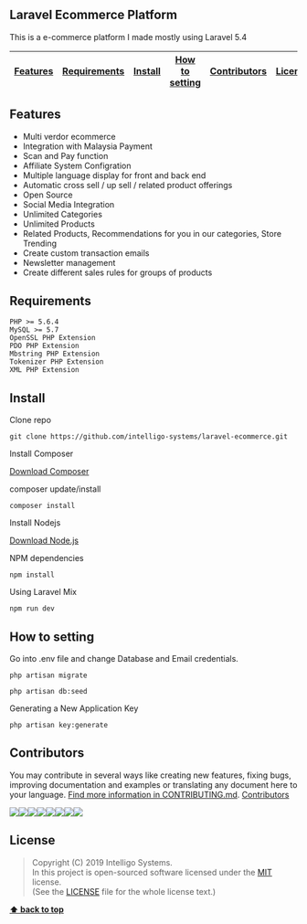 
## Laravel Ecommerce Platform

This is a e-commerce platform I made mostly using Laravel 5.4

| [Features][] | [Requirements][] | [Install][] | [How to setting][] | [Contributors][] | [License][] |
|---|---|---|---|---|---|

## Features 
- Multi verdor ecommerce
- Integration with Malaysia Payment
- Scan and Pay function
- Affiliate System Configration
- Multiple language display for front and back end
- Automatic cross sell / up sell / related product offerings
- Open Source
- Social Media Integration
- Unlimited Categories
- Unlimited Products
- Related Products, Recommendations for you in our categories, Store Trending
- Create custom transaction emails
- Newsletter management
- Create different sales rules for groups of products

## Requirements

	PHP >= 5.6.4
	MySQL >= 5.7
	OpenSSL PHP Extension
	PDO PHP Extension
	Mbstring PHP Extension
	Tokenizer PHP Extension
	XML PHP Extension

## Install

Clone repo

```
git clone https://github.com/intelligo-systems/laravel-ecommerce.git
```

Install Composer


[Download Composer](https://getcomposer.org/download/)


composer update/install 

```
composer install
```

Install Nodejs


[Download Node.js](https://nodejs.org/en/download/)


NPM dependencies
```
npm install
```

Using Laravel Mix 

```
npm run dev
```

## How to setting 

Go into .env file and change Database and Email credentials.

```
php artisan migrate
```

```
php artisan db:seed
```
	
Generating a New Application Key
```
php artisan key:generate
```

## Contributors

You may contribute in several ways like creating new features, fixing bugs, improving documentation and examples
or translating any document here to your language. [Find more information in CONTRIBUTING.md](CONTRIBUTING.md).
<a href="https://github.com/intelligo-systems/laravel-ecommerce/graphs/contributors">Contributors</a>

[![](https://sourcerer.io/fame/tortuvshin/opengineer/laravel-ecommerce/images/0)](https://sourcerer.io/fame/tortuvshin/opengineer/laravel-ecommerce/links/0)[![](https://sourcerer.io/fame/tortuvshin/opengineer/laravel-ecommerce/images/1)](https://sourcerer.io/fame/tortuvshin/opengineer/laravel-ecommerce/links/1)[![](https://sourcerer.io/fame/tortuvshin/opengineer/laravel-ecommerce/images/2)](https://sourcerer.io/fame/tortuvshin/opengineer/laravel-ecommerce/links/2)[![](https://sourcerer.io/fame/tortuvshin/opengineer/laravel-ecommerce/images/3)](https://sourcerer.io/fame/tortuvshin/opengineer/laravel-ecommerce/links/3)[![](https://sourcerer.io/fame/tortuvshin/opengineer/laravel-ecommerce/images/4)](https://sourcerer.io/fame/tortuvshin/opengineer/laravel-ecommerce/links/4)[![](https://sourcerer.io/fame/tortuvshin/opengineer/laravel-ecommerce/images/5)](https://sourcerer.io/fame/tortuvshin/opengineer/laravel-ecommerce/links/5)[![](https://sourcerer.io/fame/tortuvshin/opengineer/laravel-ecommerce/images/6)](https://sourcerer.io/fame/tortuvshin/opengineer/laravel-ecommerce/links/6)[![](https://sourcerer.io/fame/tortuvshin/opengineer/laravel-ecommerce/images/7)](https://sourcerer.io/fame/tortuvshin/opengineer/laravel-ecommerce/links/7)

## License

> Copyright (C) 2019 Intelligo Systems.  
> In this project is open-sourced software licensed under the [MIT](https://opensource.org/licenses/MIT) license.  
> (See the [LICENSE](https://github.com/intelligo-systems/laravel-ecommerce/blob/master/LICENSE) file for the whole license text.)

**[⬆ back to top](#laravel-ecommerce-platform)**

[Features]:#features
[Requirements]:#requirements
[Install]:#install
[How to setting]:#how-to-setting
[Contributors]:#contributors
[License]:#license


